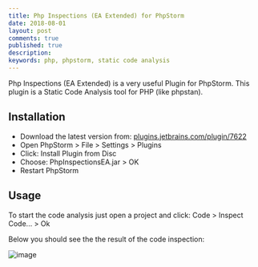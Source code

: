 ```yaml
---
title: Php Inspections (EA Extended) for PhpStorm
date: 2018-08-01
layout: post
comments: true
published: true
description: 
keywords: php, phpstorm, static code analysis
---
```


Php Inspections (EA Extended) is a very useful Plugin for PhpStorm. 
This plugin is a Static Code Analysis tool for PHP (like phpstan).

## Installation

* Download the latest version from: [plugins.jetbrains.com/plugin/7622](https://plugins.jetbrains.com/plugin/7622-php-inspections-ea-extended-)
* Open PhpStorm > File > Settings > Plugins
* Click: Install Plugin from Disc
* Choose: PhpInspectionsEA.jar > OK
* Restart PhpStorm

## Usage

To start the code analysis just open a project and click: Code > Inspect Code... > Ok

Below you should see the the result of the code inspection:

![image](https://user-images.githubusercontent.com/781074/43529677-1bae26fc-95ac-11e8-8b43-31fe1081d5f8.png)

